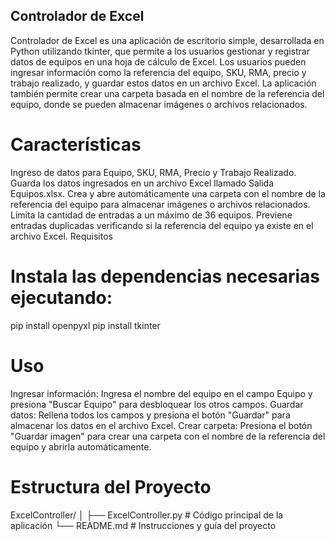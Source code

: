 ## Controlador de Excel
Controlador de Excel es una aplicación de escritorio simple, desarrollada en Python utilizando tkinter, que permite a los usuarios gestionar y registrar datos de equipos en una hoja de cálculo de Excel. Los usuarios pueden ingresar información como la referencia del equipo, SKU, RMA, precio y trabajo realizado, y guardar estos datos en un archivo Excel. La aplicación también permite crear una carpeta basada en el nombre de la referencia del equipo, donde se pueden almacenar imágenes o archivos relacionados.

# Características
Ingreso de datos para Equipo, SKU, RMA, Precio y Trabajo Realizado.
Guarda los datos ingresados en un archivo Excel llamado Salida Equipos.xlsx.
Crea y abre automáticamente una carpeta con el nombre de la referencia del equipo para almacenar imágenes o archivos relacionados.
Limita la cantidad de entradas a un máximo de 36 equipos.
Previene entradas duplicadas verificando si la referencia del equipo ya existe en el archivo Excel.
Requisitos

# Instala las dependencias necesarias ejecutando:

pip install openpyxl
pip install tkinter

# Uso
Ingresar información: Ingresa el nombre del equipo en el campo Equipo y presiona "Buscar Equipo" para desbloquear los otros campos.
Guardar datos: Rellena todos los campos y presiona el botón "Guardar" para almacenar los datos en el archivo Excel.
Crear carpeta: Presiona el botón "Guardar imagen" para crear una carpeta con el nombre de la referencia del equipo y abrirla automáticamente.


# Estructura del Proyecto

ExcelController/
│
├── ExcelController.py   # Código principal de la aplicación
└── README.md            # Instrucciones y guía del proyecto
